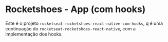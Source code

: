 # Rocketshoes - App (com hooks)

Este é o projeto `rocketseat-rocketshoes-react-native-com-hooks`, q é uma
continuação do `rocketseat-rocketshoes-react-native`, com a implementação dos
hooks.
